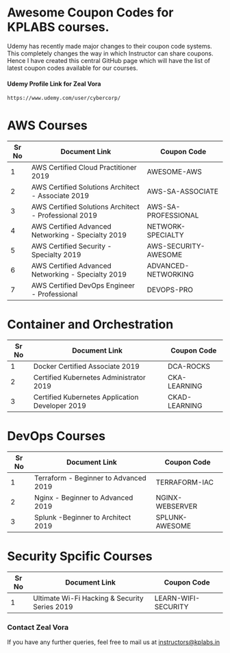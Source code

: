 # Awesome Coupon Codes for KPLABS courses.

Udemy has recently made major changes to their coupon code systems. This completely changes the way in which Instructor can share coupons. Hence I have created this central GitHub page which will have the list of latest coupon codes available for our courses.

#### Udemy Profile Link for Zeal Vora

```sh
https://www.udemy.com/user/cybercorp/
```

# AWS Courses 

| Sr No | Document Link | Coupon Code |
| ------ | ------ | ------ |
| 1 | AWS Certified Cloud Practitioner 2019 | AWESOME-AWS | 
| 2 |AWS Certified Solutions Architect - Associate  2019| AWS-SA-ASSOCIATE |
| 3 |AWS Certified Solutions Architect - Professional 2019 | AWS-SA-PROFESSIONAL |
| 4 |AWS Certified Advanced Networking - Specialty 2019 | NETWORK-SPECIALTY |
| 5 |AWS Certified Security - Specialty 2019 | AWS-SECURITY-AWESOME |
| 6 |AWS Certified Advanced Networking - Specialty 2019 | ADVANCED-NETWORKING	|
| 7 |AWS Certified DevOps Engineer - Professional | DEVOPS-PRO |

# Container and Orchestration

| Sr No | Document Link | Coupon Code |
| ------ | ------ | ------ |
| 1 | Docker Certified Associate 2019 | DCA-ROCKS | 
| 2 | Certified Kubernetes Administrator 2019 | CKA-LEARNING | 
| 3 | Certified Kubernetes Application Developer 2019 | CKAD-LEARNING | 

# DevOps Courses

| Sr No | Document Link | Coupon Code |
| ------ | ------ | ------ |
| 1 | Terraform - Beginner to Advanced 2019 | TERRAFORM-IAC | 
| 2 | Nginx - Beginner to Advanced 2019 | NGINX-WEBSERVER | 
| 3 | Splunk  -Beginner to Architect 2019 | SPLUNK-AWESOME | 

# Security Spcific Courses

| Sr No | Document Link | Coupon Code |
| ------ | ------ | ------ |
| 1 | Ultimate Wi-Fi Hacking & Security Series 2019 | LEARN-WIFI-SECURITY | 


### Contact Zeal Vora
If you have any further queries, feel free to mail us at instructors@kplabs.in
